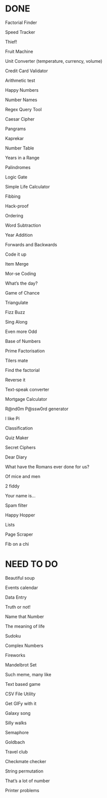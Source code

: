 # DONE 

Factorial Finder 

Speed Tracker 

Thief! 

Fruit Machine 

Unit Converter (temperature, currency, volume) 

Credit Card Validator 

Arithmetic test 

Happy Numbers 

Number Names 

Regex Query Tool 

Caesar Cipher 

Pangrams 

Kaprekar 

Number Table 

Years in a Range 

Palindromes 

Logic Gate 

Simple Life Calculator 

Fibbing 

Hack-proof 

Ordering

Word Subtraction

Year Addition

Forwards and Backwards

Code it up

Item Merge

Mor-se Coding

What’s the day?

Game of Chance

Triangulate

Fizz Buzz

Sing Along

Even more Odd

Base of Numbers

Prime Factorisation

Tilers mate

Find the factorial

Reverse it

Text-speak converter

Mortgage Calculator

R@nd0m P@ssw0rd generator

I like Pi

Classification

Quiz Maker

Secret Ciphers

Dear Diary

What have the Romans ever done for us?

Of mice and men

2 fiddy

Your name is...

Spam filter

Happy Hopper

Lists

Page Scraper

Fib on a chi

# NEED TO DO

Beautiful soup

Events calendar

Data Entry

Truth or not!

Name that Number

The meaning of life

Sudoku

Complex Numbers

Fireworks

Mandelbrot Set

Such meme, many like

Text based game

CSV File Utility

Get GIFy with it

Galaxy song

Silly walks

Semaphore

Goldbach

Travel club

Checkmate checker

String permutation

That’s a lot of number

Printer problems
